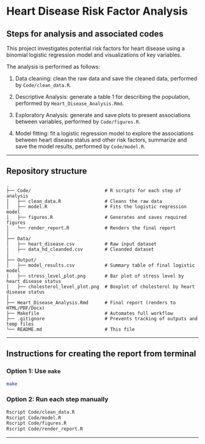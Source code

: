 # Heart Disease Risk Factor Analysis

## Steps for analysis and associated codes

This project investigates potential risk factors for heart disease using a binomial logistic regression model and visualizations of key variables. 

The analysis is performed as follows:

1. Data cleaning: clean the raw data and save the cleaned data, performed by `Code/clean_data.R`.

2. Descriptive Analysis: generate a table 1 for describing the population, performed by `Heart_Disease_Analysis.Rmd`.

3. Exploratory Analysis: generate and save plots to present associations between variables, performed by `Code/figures.R`.

4. Model fitting: fit a logistic regression model to explore the associations between heart disease status and other risk
factors, summarize and save the model results, performed by `Code/model.R`.

---

## Repository structure

```
.
├── Code/                           # R scripts for each step of analysis
│   ├── clean_data.R                # Cleans the raw data
│   ├── model.R                     # Fits the logistic regression model
│   ├── figures.R                   # Generates and saves required figures
│   └── render_report.R             # Renders the final report
│
├── Data/
│   ├── heart_disease.csv           # Raw input dataset 
|   ├── data_hd_cleanded.csv        # Cleanded dataset
│
├── Output/
│   ├── model_results.csv           # Summary table of final logistic model
│   ├── stress_level_plot.png       # Bar plot of stress level by heart disease status
│   ├── cholesterol_level_plot.png  # Boxplot of cholesterol by heart disease status
│
├── Heart_Disease_Analysis.Rmd      # Final report (renders to HTML/PDF/Docx)
├── Makefile                        # Automates full workflow
├── .gitignore                      # Prevents tracking of outputs and temp files
└── README.md                       # This file
```

---

## Instructions for creating the report from terminal

### Option 1: Use `make`

```bash
make
```

### Option 2: Run each step manually

```bash
Rscript Code/clean_data.R
Rscript Code/model.R
Rscript Code/figures.R
Rscript Code/render_report.R
```

---
